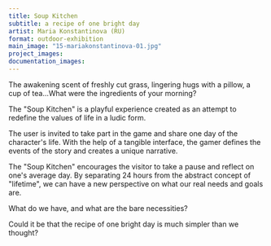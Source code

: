 ```yaml
---
title: Soup Kitchen
subtitle: a recipe of one bright day
artist: Maria Konstantinova (RU)
format: outdoor-exhibition
main_image: "15-mariakonstantinova-01.jpg"
project_images:
documentation_images:
---
```


The awakening scent of freshly cut grass, lingering hugs with a pillow, a cup of tea...What were the ingredients of your morning?

The "Soup Kitchen" is a playful experience created as an attempt to redefine the values of life in a ludic form.

The user is invited to take part in the game and share one day of the character's life. With the help of a tangible interface, the gamer defines the events of the story and creates a unique narrative.

The "Soup Kitchen" encourages the visitor to take a pause and reflect on one's average day. By separating 24 hours from the abstract concept of "lifetime", we can have a new perspective on what our real needs and goals are.

What do we have, and what are the bare necessities?

Could it be that the recipe of one bright day is much simpler than we thought?
